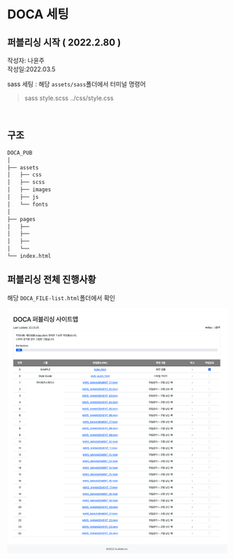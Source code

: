# DOCA 세팅

## 퍼블리싱 시작 ( 2022.2.80 )
작성자: 나윤주<br>
작성일:2022.03.5

sass 세팅 : 해당 `assets/sass`폴더에서 터미널 명령어
>sass style.scss ../css/style.css


<br>

## 구조

```bash
DOCA_PUB
│
├── assets
│   ├── css
│   ├── scss
│   ├── images
│   ├── js
│   └── fonts
│
├── pages
│   ├── 
│   ├── 
│   ├── 
│   └── 
└── index.html
``` 

## 퍼블리싱 전체 진행사황
해당 `DOCA_FILE-list.html`폴더에서 확인

![퍼블리싱 내용](/assets/images/common/pub_process.png)